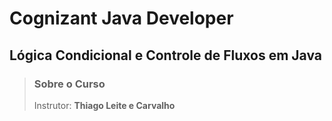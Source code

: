 # Cognizant Java Developer

## Lógica Condicional e Controle de Fluxos em Java

> ### Sobre o Curso
> 
> Instrutor: **Thiago Leite e Carvalho**
